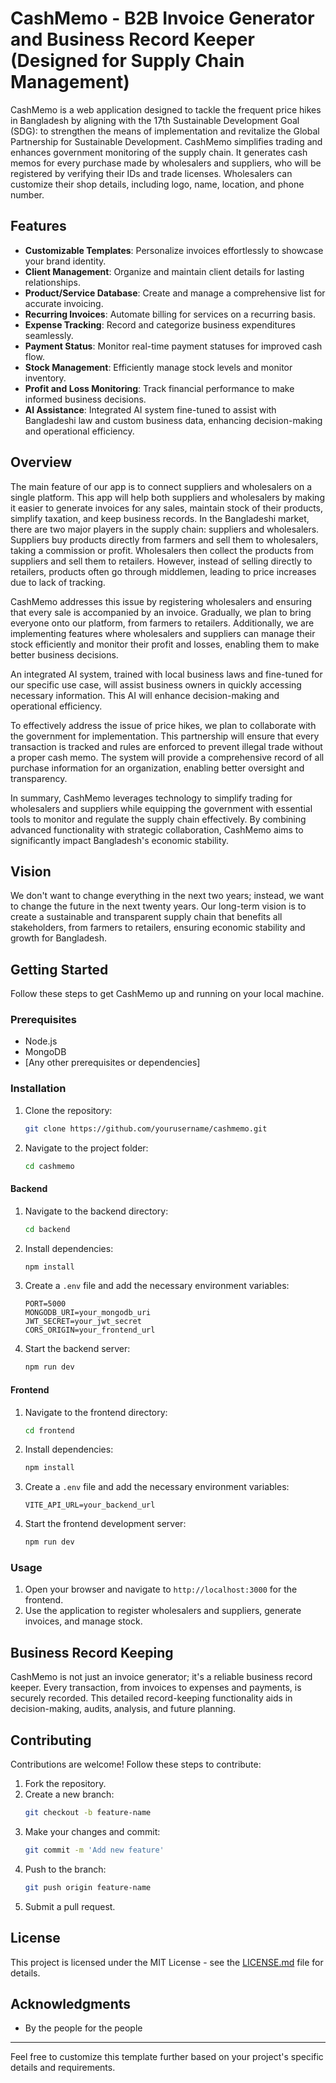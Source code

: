 # CashMemo - B2B Invoice Generator and Business Record Keeper (Designed for Supply Chain Management)

CashMemo is a web application designed to tackle the frequent price hikes in Bangladesh by aligning with the 17th Sustainable Development Goal (SDG): to strengthen the means of implementation and revitalize the Global Partnership for Sustainable Development. CashMemo simplifies trading and enhances government monitoring of the supply chain. It generates cash memos for every purchase made by wholesalers and suppliers, who will be registered by verifying their IDs and trade licenses. Wholesalers can customize their shop details, including logo, name, location, and phone number.

## Features

- **Customizable Templates**: Personalize invoices effortlessly to showcase your brand identity.
- **Client Management**: Organize and maintain client details for lasting relationships.
- **Product/Service Database**: Create and manage a comprehensive list for accurate invoicing.
- **Recurring Invoices**: Automate billing for services on a recurring basis.
- **Expense Tracking**: Record and categorize business expenditures seamlessly.
- **Payment Status**: Monitor real-time payment statuses for improved cash flow.
- **Stock Management**: Efficiently manage stock levels and monitor inventory.
- **Profit and Loss Monitoring**: Track financial performance to make informed business decisions.
- **AI Assistance**: Integrated AI system fine-tuned to assist with Bangladeshi law and custom business data, enhancing decision-making and operational efficiency.

## Overview

The main feature of our app is to connect suppliers and wholesalers on a single platform. This app will help both suppliers and wholesalers by making it easier to generate invoices for any sales, maintain stock of their products, simplify taxation, and keep business records. In the Bangladeshi market, there are two major players in the supply chain: suppliers and wholesalers. Suppliers buy products directly from farmers and sell them to wholesalers, taking a commission or profit. Wholesalers then collect the products from suppliers and sell them to retailers. However, instead of selling directly to retailers, products often go through middlemen, leading to price increases due to lack of tracking.

CashMemo addresses this issue by registering wholesalers and ensuring that every sale is accompanied by an invoice. Gradually, we plan to bring everyone onto our platform, from farmers to retailers. Additionally, we are implementing features where wholesalers and suppliers can manage their stock efficiently and monitor their profit and losses, enabling them to make better business decisions.

An integrated AI system, trained with local business laws and fine-tuned for our specific use case, will assist business owners in quickly accessing necessary information. This AI will enhance decision-making and operational efficiency.

To effectively address the issue of price hikes, we plan to collaborate with the government for implementation. This partnership will ensure that every transaction is tracked and rules are enforced to prevent illegal trade without a proper cash memo. The system will provide a comprehensive record of all purchase information for an organization, enabling better oversight and transparency.

In summary, CashMemo leverages technology to simplify trading for wholesalers and suppliers while equipping the government with essential tools to monitor and regulate the supply chain effectively. By combining advanced functionality with strategic collaboration, CashMemo aims to significantly impact Bangladesh's economic stability.

## Vision

We don't want to change everything in the next two years; instead, we want to change the future in the next twenty years. Our long-term vision is to create a sustainable and transparent supply chain that benefits all stakeholders, from farmers to retailers, ensuring economic stability and growth for Bangladesh.

## Getting Started

Follow these steps to get CashMemo up and running on your local machine.

### Prerequisites

- Node.js
- MongoDB
- [Any other prerequisites or dependencies]

### Installation

1. Clone the repository:
    ```sh
    git clone https://github.com/yourusername/cashmemo.git
    ```
2. Navigate to the project folder:
    ```sh
    cd cashmemo
    ```

#### Backend

1. Navigate to the backend directory:
    ```sh
    cd backend
    ```
2. Install dependencies:
    ```sh
    npm install
    ```
3. Create a `.env` file and add the necessary environment variables:
    ```env
    PORT=5000
    MONGODB_URI=your_mongodb_uri
    JWT_SECRET=your_jwt_secret
    CORS_ORIGIN=your_frontend_url
    ```
4. Start the backend server:
    ```sh
    npm run dev
    ```

#### Frontend

1. Navigate to the frontend directory:
    ```sh
    cd frontend
    ```
2. Install dependencies:
    ```sh
    npm install
    ```
3. Create a `.env` file and add the necessary environment variables:
    ```env
    VITE_API_URL=your_backend_url
    ```
4. Start the frontend development server:
    ```sh
    npm run dev
    ```

### Usage

1. Open your browser and navigate to `http://localhost:3000` for the frontend.
2. Use the application to register wholesalers and suppliers, generate invoices, and manage stock.

## Business Record Keeping

CashMemo is not just an invoice generator; it's a reliable business record keeper. Every transaction, from invoices to expenses and payments, is securely recorded. This detailed record-keeping functionality aids in decision-making, audits, analysis, and future planning.

## Contributing

Contributions are welcome! Follow these steps to contribute:
1. Fork the repository.
2. Create a new branch:
    ```sh
    git checkout -b feature-name
    ```
3. Make your changes and commit:
    ```sh
    git commit -m 'Add new feature'
    ```
4. Push to the branch:
    ```sh
    git push origin feature-name
    ```
5. Submit a pull request.

## License

This project is licensed under the MIT License - see the [LICENSE.md](LICENSE.md) file for details.

## Acknowledgments

- By the people for the people

---

Feel free to customize this template further based on your project's specific details and requirements.